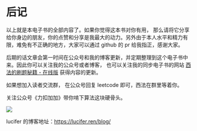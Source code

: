 # 后记

以上就是本电子书的全部内容了。如果你觉得这本书对你有用， 那么请将它分享给你身边的朋友，你的点赞和分享是我最大的动力。另外由于本人水平和精力有限，难免有不正确的地方，大家可以通过 github 的 pr 给我指正，感谢大家。

后期的话文章会第一时间在公众号和我的博客更新，并定期整理到这个电子书中来。因此你可以关注我的公众号或者博客， 也可以关注我的同步电子书的网站 [西法的刷题秘籍 - 在线版](https://leetcode-solution-leetcode-pp.gitbook.io/leetcode-solution/) 获得内容的更新。

如果想加入读者交流群， 在公众号回复 leetcode 即可，西法在群里等着你。

关注公众号《力扣加加》带你啃下算法这块硬骨头。

![](https://tva1.sinaimg.cn/large/007S8ZIlly1gfcuzagjalj30p00dwabs.jpg)

lucifer 的博客地址：https://lucifer.ren/blog/
